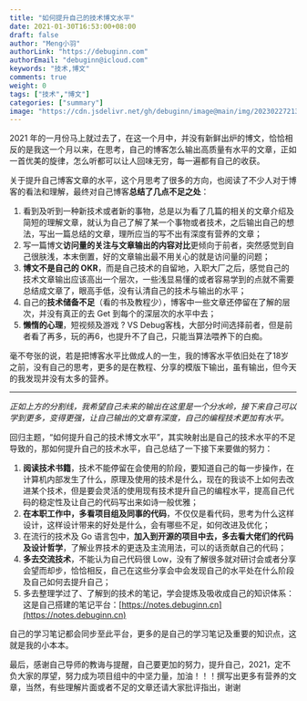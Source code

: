 ```yaml
---
title: "如何提升自己的技术博文水平"
date: 2021-01-30T16:53:00+08:00
draft: false
author: "Meng小羽"
authorLink: "https://debuginn.com"
authorEmail: "debuginn@icloud.com"
keywords: "技术,博文"
comments: true
weight: 0
tags: ["技术","博文"]
categories: ["summary"]
image: "https://cdn.jsdelivr.net/gh/debuginn/image@main/img/202302272135755.jpg"
---
```


2021 年的一月份马上就过去了，在这一个月中，并没有新鲜出炉的博文，恰恰相反的是我这一个月以来，在思考，自己的博客怎么输出高质量有水平的文章，正如一首优美的旋律，怎么听都可以让人回味无穷，每一遍都有自己的收获。

关于提升自己博客文章的水平，这个月思考了很多的方向，也阅读了不少人对于博客的看法和理解，最终对自己博客**总结了几点不足之处**：

1. 看到及听到一种新技术或者新的事物，总是以为看了几篇的相关的文章介绍及简短的理解文章，就认为自己了解了某一个事物或者技术，之后输出自己的想法，写出一篇总结的文章，理所应当的写不出有深度有营养的文章； 
2. 写一篇博文**访问量的关注与文章输出的内容对比**更倾向于前者，突然感觉到自己很肤浅，本末倒置，好的文章输出最不用关心的就是访问量的问题； 
3. **博文不是自己的 OKR**，而是自己技术的自留地，入职大厂之后，感觉自己的技术文章输出应该高出一个层次，一些浅显易懂的或者容易学到的点就不需要总结成文章了，眼高手低，没有认清自己的技术与输出的水平； 
4. 自己的**技术储备不足**（看的书及教程少），博客中一些文章还停留在了解的层次，并没有真正的去 Get 到每个的深层次的水平中去； 
5. **懒惰的心理**，短视频及游戏 ? VS Debug客栈，大部分时间选择前者，但是前者看了再多，玩的再6，也提升不了自己，只能当算法喂养下的白痴。

毫不夸张的说，若是把博客水平比做成人的一生，我的博客水平依旧处在了18岁之前，没有自己的思考，更多的是在教程、分享的模版下输出，虽有输出，但今天的我发现并没有太多的营养。

------

_正如上方的分割线，我希望自己未来的输出在这里是一个分水岭，接下来自己可以学到更多，变得更强，让自己输出的文章有深度，自己的编程技术更加有水平。_

回归主题，“如何提升自己的技术博文水平”，其实映射出是自己的技术水平的不足导致的，那如何提升自己的技术水平，自己总结了一下接下来要做的努力：

1. **阅读技术书籍**，技术不能停留在会使用的阶段，要知道自己的每一步操作，在计算机内部发生了什么，原理及使用的技术是什么，现在的我谈不上如何去改进某个技术，但是要会灵活的使用现有技术提升自己的编程水平，提高自己代码的稳定性及让自己的代码写出来如诗一般优雅； 
2. **在本职工作中，多看项目组及同事的代码**，不仅仅是看代码，思考为什么这样设计，这样设计带来的好处是什么，会有哪些不足，如何改进及优化； 
3. 在流行的技术及 Go 语言包中，**加入到开源的项目中去，多去看大佬们的代码及设计哲学**，了解业界技术的更迭及主流用法，可以的话贡献自己的代码； 
4. **多去交流技术**，不能认为自己代码很 Low，没有了解很多就对研讨会或者分享会望而却步，恰恰相反，自己在这些分享会中会发现自己的水平处在什么阶段及自己如何去提升自己； 
5. 多去整理学过了、了解到的技术的笔记，学会提炼及吸收成自己的知识体系： 这是自己搭建的笔记平台：[https://notes.debuginn.cn](https://notes.debuginn.cn)

自己的学习笔记都会同步至此平台，更多的是自己的学习笔记及重要的知识点，这就是我的小本本。

最后，感谢自己导师的教诲与提醒，自己要更加的努力，提升自己，2021，定不负大家的厚望，努力成为项目组中的中坚力量，加油！！！撰写出更多有营养的文章，当然，有些理解片面或者不足的文章还请大家批评指出，谢谢